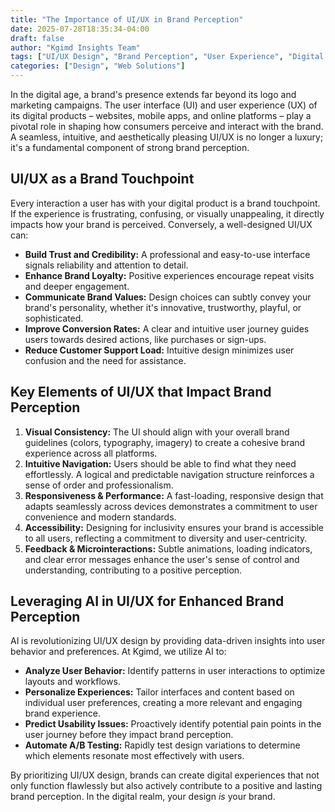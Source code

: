 ```yaml
---
title: "The Importance of UI/UX in Brand Perception"
date: 2025-07-28T18:35:34-04:00
draft: false
author: "Kgimd Insights Team"
tags: ["UI/UX Design", "Brand Perception", "User Experience", "Digital Branding"]
categories: ["Design", "Web Solutions"]
---
```


In the digital age, a brand's presence extends far beyond its logo and marketing campaigns. The user interface (UI) and user experience (UX) of its digital products – websites, mobile apps, and online platforms – play a pivotal role in shaping how consumers perceive and interact with the brand. A seamless, intuitive, and aesthetically pleasing UI/UX is no longer a luxury; it's a fundamental component of strong brand perception.

## UI/UX as a Brand Touchpoint

Every interaction a user has with your digital product is a brand touchpoint. If the experience is frustrating, confusing, or visually unappealing, it directly impacts how your brand is perceived. Conversely, a well-designed UI/UX can:

*   **Build Trust and Credibility:** A professional and easy-to-use interface signals reliability and attention to detail.
*   **Enhance Brand Loyalty:** Positive experiences encourage repeat visits and deeper engagement.
*   **Communicate Brand Values:** Design choices can subtly convey your brand's personality, whether it's innovative, trustworthy, playful, or sophisticated.
*   **Improve Conversion Rates:** A clear and intuitive user journey guides users towards desired actions, like purchases or sign-ups.
*   **Reduce Customer Support Load:** Intuitive design minimizes user confusion and the need for assistance.

## Key Elements of UI/UX that Impact Brand Perception

1.  **Visual Consistency:** The UI should align with your overall brand guidelines (colors, typography, imagery) to create a cohesive brand experience across all platforms.
2.  **Intuitive Navigation:** Users should be able to find what they need effortlessly. A logical and predictable navigation structure reinforces a sense of order and professionalism.
3.  **Responsiveness & Performance:** A fast-loading, responsive design that adapts seamlessly across devices demonstrates a commitment to user convenience and modern standards.
4.  **Accessibility:** Designing for inclusivity ensures your brand is accessible to all users, reflecting a commitment to diversity and user-centricity.
5.  **Feedback & Microinteractions:** Subtle animations, loading indicators, and clear error messages enhance the user's sense of control and understanding, contributing to a positive perception.

## Leveraging AI in UI/UX for Enhanced Brand Perception

AI is revolutionizing UI/UX design by providing data-driven insights into user behavior and preferences. At Kgimd, we utilize AI to:

*   **Analyze User Behavior:** Identify patterns in user interactions to optimize layouts and workflows.
*   **Personalize Experiences:** Tailor interfaces and content based on individual user preferences, creating a more relevant and engaging brand experience.
*   **Predict Usability Issues:** Proactively identify potential pain points in the user journey before they impact brand perception.
*   **Automate A/B Testing:** Rapidly test design variations to determine which elements resonate most effectively with users.

By prioritizing UI/UX design, brands can create digital experiences that not only function flawlessly but also actively contribute to a positive and lasting brand perception. In the digital realm, your design *is* your brand.